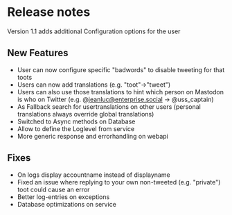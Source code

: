 # Release notes 
Version 1.1 adds additional Configuration options for the user


## New Features
- User can now configure specific "badwords" to disable tweeting for that toots
- Users can now add translations (e.g. "toot"->"tweet")
- Users can also use those translations to hint which person on Mastodon is who on Twitter (e.g. @jeanluc@enterprise.social -> @uss_captain)
- As Fallback search for usertranslations on other users (personal translations always override global translations)
- Switched to Async methods on Database
- Allow to define the Loglevel from service
- More generic response and errorhandling on webapi

## Fixes 
- On logs display accountname instead of displayname
- Fixed an issue where replying to your own non-tweeted (e.g. "private") toot could cause an error 
- Better log-entries on exceptions
- Database optimizations on service

